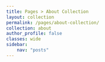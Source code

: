 ```yaml
---
title: Pages > About Collection
layout: collection
permalink: /pages/about-collection/
collection: about
author_profile: false
classes: wide
sidebar:
    nav: "posts"
---
```

